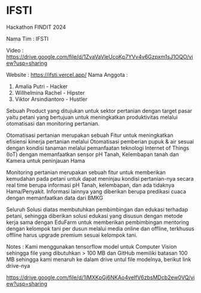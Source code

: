 # IFSTI
Hackathon FINDIT 2024

Nama Tim : IFSTI 

Video : https://drive.google.com/file/d/1ZvaVaVleUcoKp7YVv4v6Gzpxm1sJ1OQO/view?usp=sharing 

Website : https://ifsti.vercel.app/
Nama Anggota : 
1. Amalia Putri - Hacker 
2. Willhelmina Rachel - Hipster 
3. Viktor Arsindiantoro - Hustler 

Sebuah Product yang ditujukan untuk sektor pertanian dengan target pasar yaitu petani
yang bertujuan untuk meningkatkan produktivitas melalui otomatisasi dan monitoring pertanian. 

Otomatisasi pertanian merupakan sebuah Fitur untuk meningkatkan efisiensi kinerja pertanian melalui 
Otomatisasi pemberian pupuk & air sesuai dengan kondisi tanaman melalui pemanfaatan teknologi Internet of Things (IoT) dengan memanfaatkan sensor pH Tanah, Kelembapan tanah dan Kamera untuk peninjauan Hama 

Monitoring pertanian merupakan sebuah fitur untuk memberikan kemudahan pada petani untuk dapat meninjau kondisi pertanian-nya secara real time berupa informasi pH Tanah, kelembapan, dan ada tidaknya Hama/Penyakit. Informasi lainnya yang diberikan berupa predikasi cuaca dengan memanfaatkan data dari BMKG 

Seluruh Solusi diatas membutuhkan pembimbingan dan edukasi terhadap petani, sehingga diberikan solusi edukasi yang disusun dengan metode kerja sama dengan EduFarm untuk memberikan pembimbingan mentoring dengan kelompok tani per dusun melalui media online dan offline, terkhusus offline harus upgrade premium sesuai kelompok tani. 

Notes : 
Kami menggunakan tensorflow model untuk Computer Vision sehingga file yang dibutuhkan > 100 MB dan GitHub memiliki batasan 100 MB sehingga kami menaruh ke dalam drive untul file modelnya, berikut link drive-nya 

https://drive.google.com/file/d/1jMXKpGj6NKAo4veIfV6zbsMDcb2ew0VQ/view?usp=sharing
